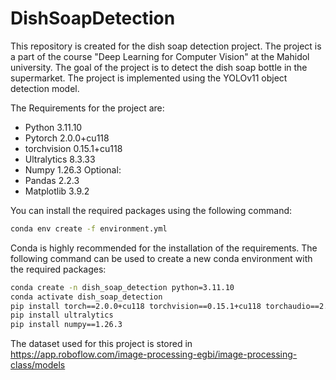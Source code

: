 # DishSoapDetection
This repository is created for the dish soap detection project. The project is a part of the course "Deep Learning for Computer Vision" at the Mahidol university. The goal of the project is to detect the dish soap bottle in the supermarket. The project is implemented using the YOLOv11 object detection model. 

The Requirements for the project are:
- Python 3.11.10
- Pytorch 2.0.0+cu118
- torchvision 0.15.1+cu118
- Ultralytics 8.3.33
- Numpy 1.26.3
Optional:
- Pandas 2.2.3
- Matplotlib 3.9.2

You can install the required packages using the following command:
```bash
conda env create -f environment.yml
```

Conda is highly recommended for the installation of the requirements. The following command can be used to create a new conda environment with the required packages:
```bash
conda create -n dish_soap_detection python=3.11.10
conda activate dish_soap_detection
pip install torch==2.0.0+cu118 torchvision==0.15.1+cu118 torchaudio==2.0.0+cu118 --index-url https://download.pytorch.org/whl/cu118
pip install ultralytics
pip install numpy==1.26.3
```

The dataset used for this project is stored in https://app.roboflow.com/image-processing-egbi/image-processing-class/models